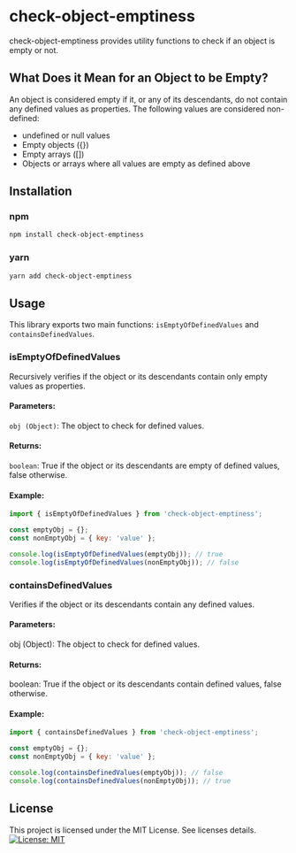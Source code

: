 # check-object-emptiness

check-object-emptiness provides utility functions to check if an object is empty or not.

## What Does it Mean for an Object to be Empty?

An object is considered empty if it, or any of its descendants, do not contain any defined values as properties. The following values are considered non-defined:

- undefined or null values
- Empty objects ({})
- Empty arrays ([])
- Objects or arrays where all values are empty as defined above
  
## Installation

### npm
```bash
npm install check-object-emptiness
```

### yarn
```bash
yarn add check-object-emptiness
```

## Usage

This library exports two main functions: `isEmptyOfDefinedValues` and `containsDefinedValues`.

### isEmptyOfDefinedValues

Recursively verifies if the object or its descendants contain only empty values as properties.

#### Parameters:

`obj (Object)`: The object to check for defined values.

#### Returns:

`boolean`: True if the object or its descendants are empty of defined values, false otherwise.

#### Example:

```javascript
import { isEmptyOfDefinedValues } from 'check-object-emptiness';

const emptyObj = {};
const nonEmptyObj = { key: 'value' };

console.log(isEmptyOfDefinedValues(emptyObj)); // true
console.log(isEmptyOfDefinedValues(nonEmptyObj)); // false
```

### containsDefinedValues

Verifies if the object or its descendants contain any defined values.

#### Parameters:

obj (Object): The object to check for defined values.

#### Returns:

boolean: True if the object or its descendants contain defined values, false otherwise.

#### Example:

```javascript
import { containsDefinedValues } from 'check-object-emptiness';

const emptyObj = {};
const nonEmptyObj = { key: 'value' };

console.log(containsDefinedValues(emptyObj)); // false
console.log(containsDefinedValues(nonEmptyObj)); // true
```

## License

This project is licensed under the MIT License. See licenses details. [![License: MIT](https://img.shields.io/badge/License-MIT-yellow.svg)](https://opensource.org/licenses/MIT)

